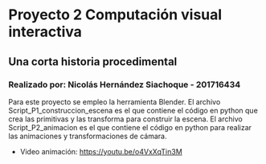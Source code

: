 # Proyecto 2 Computación visual interactiva
## Una corta historia procedimental
### Realizado por: Nicolás Hernández Siachoque - 201716434

Para este proyecto se empleo la herramienta Blender. El archivo Script_P1_construccion_escena es el que contiene el código en python que crea las primitivas y las transforma para construir la escena. El archivo Script_P2_animacion es el que contiene el código en python para realizar las animaciones y transformaciones de cámara.
- Video animación: https://youtu.be/o4VxXqTin3M

